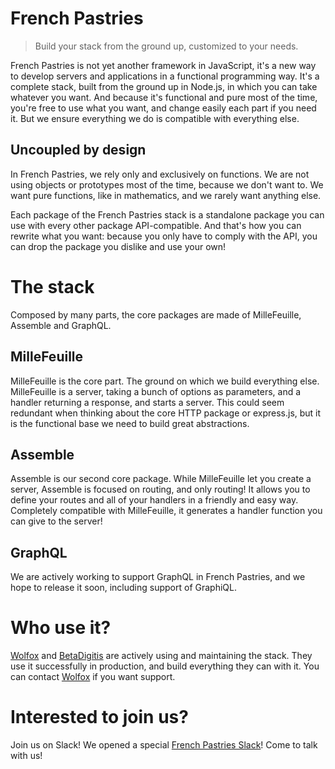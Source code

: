 # French Pastries

> Build your stack from the ground up, customized to your needs.

French Pastries is not yet another framework in JavaScript, it's a new way to develop servers and applications in a functional programming way. It's a complete stack, built from the ground up in Node.js, in which you can take whatever you want. And because it's functional and pure most of the time, you're free to use what you want, and change easily each part if you need it. But we ensure everything we do is compatible with everything else.

## Uncoupled by design

In French Pastries, we rely only and exclusively on functions. We are not using objects or prototypes most of the time, because we don't want to. We want pure functions, like in mathematics, and we rarely want anything else.

Each package of the French Pastries stack is a standalone package you can use with every other package API-compatible. And that's how you can rewrite what you want: because you only have to comply with the API, you can drop the package you dislike and use your own!

# The stack

Composed by many parts, the core packages are made of MilleFeuille, Assemble and GraphQL.

## MilleFeuille

MilleFeuille is the core part. The ground on which we build everything else. MilleFeuille is a server, taking a bunch of options as parameters, and a handler returning a response, and starts a server. This could seem redundant when thinking about the core HTTP package or express.js, but it is the functional base we need to build great abstractions.

## Assemble

Assemble is our second core package. While MilleFeuille let you create a server, Assemble is focused on routing, and only routing! It allows you to define your routes and all of your handlers in a friendly and easy way. Completely compatible with MilleFeuille, it generates a handler function you can give to the server!

## GraphQL

We are actively working to support GraphQL in French Pastries, and we hope to release it soon, including support of GraphiQL.

# Who use it?

[Wolfox](https://wolfox.studio) and [BetaDigitis](http://www.betadigitis.com/) are actively using and maintaining the stack. They use it successfully in production, and build everything they can with it. You can contact [Wolfox](mailto:contact@wolfox.co) if you want support.

# Interested to join us?

Join us on Slack! We opened a special [French Pastries Slack](https://join.slack.com/t/frenchpastries/shared_invite/enQtNDg4NTYwNjYzNzc4LTJmOTI4MDYyZGY5YzVkOWJlMzViZTEwNzQ2NjgyYzI1NzE2MDA0NDI1NWYyZDBhZmUzYjZkODA0YjMyMzY2ZmM)! Come to talk with us!